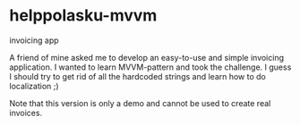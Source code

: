 # helppolasku-mvvm
invoicing app

A friend of mine asked me to develop an easy-to-use and simple invoicing application. I wanted to learn MVVM-pattern and took the challenge. I guess I should try to get rid of all the hardcoded strings and learn how to do localization ;)

Note that this version is only a demo and cannot be used to create real invoices.
